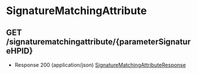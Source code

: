 # SignatureMatchingAttribute


## GET /signaturematchingattribute/{parameterSignatureHPID}
- Response 200 (application/json)
[SignatureMatchingAttributeResponse](SignatureMatchingAttributeResponse.md)

